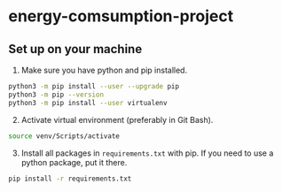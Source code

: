 # energy-comsumption-project


## Set up on your machine
1. Make sure you have python and pip installed.
```bash
python3 -m pip install --user --upgrade pip
python3 -m pip --version
python3 -m pip install --user virtualenv
```
2. Activate virtual environment (preferably in Git Bash).
```bash
source venv/Scripts/activate
```
3. Install all packages in ```requirements.txt``` with pip. If you need to use a python package, put it there.
```bash
pip install -r requirements.txt
```
